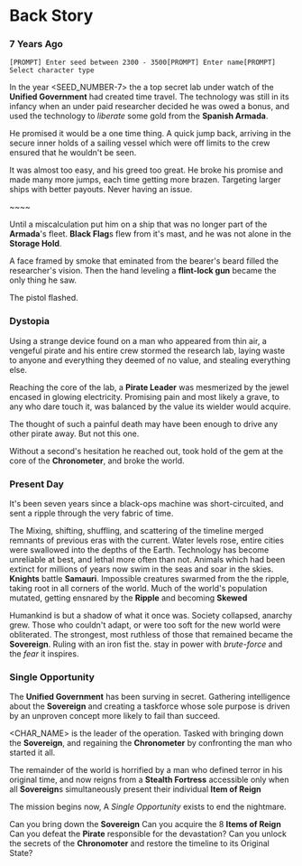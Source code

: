# Back Story
### 7 Years Ago

`[PROMPT] Enter seed between 2300 - 3500[PROMPT] Enter name[PROMPT] Select character type`

In the year <SEED_NUMBER-7> the a top secret lab under  watch of the **Unified Government** had created time travel. The technology was still in its infancy when an under paid researcher decided he was owed a bonus, and used the technology to *liberate* some gold from the **Spanish Armada**.

He promised it would be a one time thing. A quick jump back, arriving in the secure inner holds of a sailing vessel which were off limits to the crew ensured that he wouldn't be seen.

It was almost too easy, and his greed too great. He broke his promise and made many more jumps, each time getting more brazen. Targeting larger ships with better payouts. Never having an issue.

~\~~\~

Until a miscalculation put him on a ship that was no longer part of the **Armada**'s fleet. **Black Flag**s flew from it's mast, and  he was not alone in the **Storage Hold**.

A face framed by smoke that eminated from the bearer's beard filled the researcher's vision. Then the hand leveling a **flint-lock gun** became the only thing he saw.

The pistol flashed.

### Dystopia

Using a strange device found on a man who appeared from thin air, a vengeful pirate and his entire crew stormed the research lab, laying waste to anyone and everything they deemed of no value, and stealing everything else.

Reaching the core of the lab, a **Pirate Leader** was mesmerized by the jewel encased in glowing electricity. Promising pain and most likely a grave, to any who dare touch it, was balanced by the value its wielder would acquire.

The thought of such a painful death may have been enough to drive any other pirate away. But not this one.

Without a second's hesitation he reached out, took hold of the gem at the core of the **Chronometer**, and broke the world.

### Present Day

It's been seven years since a black-ops machine was short-circuited, and sent a ripple through the very fabric of time.

The Mixing, shifting, shuffling, and scattering of the timeline merged remnants of previous eras with the current. Water levels rose, entire cities were swallowed into the depths of the Earth. Technology has become unreliable at best, and lethal more often than not. Animals which had been extinct for millions of years now swim in the seas and soar in the skies. **Knights** battle **Samauri**. Impossible creatures swarmed from the the ripple, taking root in all corners of the world. Much of the world's population mutated, getting ensnared by the **Ripple** and becoming **Skewed**

Humankind is but a shadow of what it once was. Society collapsed, anarchy grew. Those who couldn't adapt, or were too soft for the new world were obliterated. The strongest, most ruthless of those that remained became the **Sovereign**. Ruling with an iron fist the. stay in power with *brute-force* and the *fear* it inspires.

### Single Opportunity

The **Unified Government** has been surving in secret.
Gathering intelligence about the **Sovereign** and creating a taskforce whose sole purpose is driven by an unproven concept more likely to fail than succeed.

<CHAR_NAME> is the leader of the operation. Tasked with bringing down the **Sovereign**, and regaining the **Chronometer** by confronting the man who started it all.

The remainder of the world is horrified by a man who defined terror in his original time, and now reigns from a **Stealth Fortress** accessible only when all **Sovereign**s simultaneously present their individual **Item of Reign**

The mission begins now, A *Single Opportunity* exists to end the nightmare.

Can you bring down the **Sovereign**
Can you acquire the 8 **Items of Reign**
Can you defeat the **Pirate** responsible for the devastation?
Can you unlock the secrets of the **Chronomoter** and restore the timeline to its Original State?